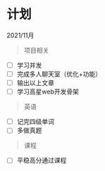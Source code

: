 # 计划

2021/11月

> 项目相关

- [ ] 学习并发
- [ ] 完成多人聊天室（优化+功能）
- [ ] 输出以上文章
- [ ] 学习高星web开发骨架

> 英语

- [ ] 记完四级单词
- [ ] 多做真题

> 课程

- [ ] 平稳高分通过课程

